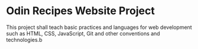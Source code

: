 # Odin Recipes Website Project

This project shall teach basic practices and languages for web development such as HTML, CSS, JavaScript, Git and other conventions and technologies.b
